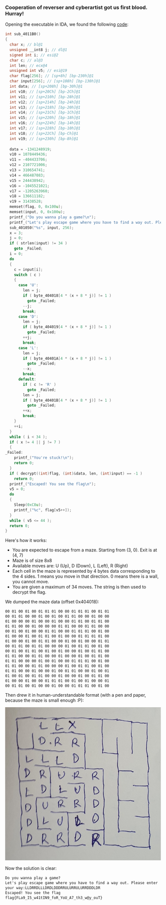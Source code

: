 ### Cooperation of reverser and cyberartist got us first blood. Hurray!

Opening the executable in IDA, we found the following [code](maze_pseudocode.c):

```c
int sub_4011B0()
{
  char x; // bl@1
  unsigned __int8 j; // dl@1
  signed int i; // esi@2
  char c; // al@3
  int len; // ecx@4
  unsigned int v5; // esi@19
  char flag[256]; // [sp+8h] [bp-230h]@1
  char input[256]; // [sp+108h] [bp-130h]@1
  int data; // [sp+208h] [bp-30h]@1
  int v10; // [sp+20Ch] [bp-2Ch]@1
  int v11; // [sp+210h] [bp-28h]@1
  int v12; // [sp+214h] [bp-24h]@1
  int v13; // [sp+218h] [bp-20h]@1
  int v14; // [sp+21Ch] [bp-1Ch]@1
  int v15; // [sp+220h] [bp-18h]@1
  int v16; // [sp+224h] [bp-14h]@1
  int v17; // [sp+228h] [bp-10h]@1
  int v18; // [sp+22Ch] [bp-Ch]@1
  int v19; // [sp+230h] [bp-8h]@1

  data = -1341248919;
  v10 = 1078449436;
  v11 = -404433706;
  v12 = 2107721006;
  v13 = 310654741;
  v14 = 466487083;
  v15 = 244438942;
  v16 = -1045521021;
  v17 = -1205263960;
  v18 = 136611182;
  v19 = 31438528;
  memset(flag, 0, 0x100u);
  memset(input, 0, 0x100u);
  printf_("Do you wanna play a game?\n");
  printf_("Let's play escape game where you have to find a way out. Please enter your way:");
  sub_401050("%s", input, 256);
  x = 3;
  j = 0;
  if ( strlen(input) != 34 )
    goto _Failed;
  i = 0;
  do
  {
    c = input[i];
    switch ( c )
    {
      case 'U':
        len = j;
        if ( byte_404018[4 * (x + 8 * j)] != 1 )
          goto _Failed;
        --j;
        break;
      case 'D':
        len = j;
        if ( byte_404019[4 * (x + 8 * j)] != 1 )
          goto _Failed;
        ++j;
        break;
      case 'L':
        len = j;
        if ( byte_40401A[4 * (x + 8 * j)] != 1 )
          goto _Failed;
        --x;
        break;
      default:
        if ( c != 'R' )
          goto _Failed;
        len = j;
        if ( byte_40401B[4 * (x + 8 * j)] != 1 )
          goto _Failed;
        ++x;
        break;
    }
    ++i;
  }
  while ( i < 34 );
  if ( x != 4 || j != 7 )
  {
_Failed:
    printf_("You're stuck!\n");
    return 0;
  }
  if ( decrypt((int)flag, (int)&data, len, (int)input) == -1 )
    return 0;
  printf_("Escaped! You see the flag\n");
  v5 = 0;
  do
  {
    Sleep(0xC8u);
    printf_("%c", flag[v5++]);
  }
  while ( v5 <= 44 );
  return 0;
}
```

Here's how it works:
- You are expected to escape from a maze. Starting from (3, 0). Exit is at (4, 7)
- Maze is of size 8x8
- Available moves are: U (Up), D (Down), L (Left), R (Right)
- Each cell in the maze is represented by 4 bytes data corresponding to the 4 sides. 1 means you move in that direction. 0 means there is a wall, you cannot move.
- You are given a maximum of 34 moves. The string is then used to decrypt the flag.

We dumped the maze data (offset 0x404018):

```
00 01 00 01 00 01 01 01 00 00 01 01 01 00 01 01
00 01 01 00 00 01 00 01 00 01 01 00 00 01 00 00
01 00 00 00 01 00 00 01 00 00 01 01 00 01 01 00
01 01 00 00 01 00 00 00 01 01 00 00 01 01 00 00
00 01 00 01 00 00 01 01 00 00 01 01 01 00 01 00
01 00 00 01 00 01 01 00 01 00 00 01 01 01 01 00
01 00 00 01 00 01 01 00 00 01 00 01 00 00 01 01
00 01 01 00 01 01 00 00 00 01 00 01 01 00 01 00
00 01 00 01 01 00 01 00 01 00 00 01 00 01 01 00
01 01 00 00 01 01 00 00 01 00 00 01 00 01 01 00
01 01 00 00 00 01 00 01 00 00 01 01 01 00 01 00
01 01 00 00 01 01 00 00 00 01 00 01 01 00 01 00
01 01 00 00 01 00 00 01 00 01 01 00 00 01 00 01
01 00 01 00 01 01 00 00 01 00 00 01 00 01 01 00
01 00 00 01 00 00 01 01 01 00 01 00 01 00 00 01
00 01 01 00 01 00 00 01 00 00 01 01 01 00 01 00
```

Then drew it in human-understandable format (with a pen and paper, because the maze is small enough :P):

![Maze](maze.jpg)

Now the solution is clear:

```
Do you wanna play a game?
Let's play escape game where you have to find a way out. Please enter your way:LLDRRDLLLDRDLDDDRRULURRULURRDDDLDR
Escaped! You see the flag
flag{FLa9_I5_w41tIN9_foR_YoU_A7_th3_w@y_ouT}
```
